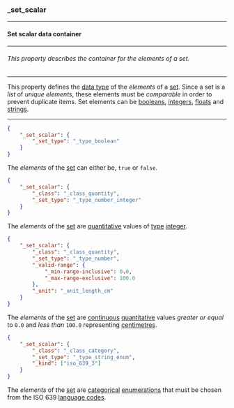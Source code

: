 ### _set_scalar



------
#### Set scalar data container



------
###### This property describes the container for the elements of a set.



------
This property defines the [data type](_set_type.md) of the *elements* of a [set](_set.md). Since a set is a *list* of *unique elements*, these elements must be *comparable* in order to prevent duplicate items. Set elements can be [booleans](_type_boolean.md), [integers](_type_number_integer.md), [floats](_type_number.md) and [strings](_type_string.md).



------
```json
{
	"_set_scalar": {
		"_set_type": "_type_boolean"
	}
}
```
The *elements* of the [set](_set.md) can either be, `true` or `false`.




```json
{
	"_set_scalar": {
		"_class": "_class_quantity",
		"_set_type": "_type_number_integer"
	}
}
```
The *elements* of the [set](_set.md) are [quantitative](_class_quantity.md) values of [type](_set_type.md) [integer](_type_number_integer.md).




```json
{
	"_set_scalar": {
		"_class": "_class_quantity",
		"_set_type": "_type_number",
		"_valid-range": {
			"_min-range-inclusive": 0.0,
			"_max-range-exclusive": 100.0
		},
		"_unit": "_unit_length_cm"
	}
}
```
The *elements* of the [set](_set.md) are [continuous](_type_number.md) [quantitative](_class_quantity.md) values *greater or equal* to `0.0` and *less than* `100.0` representing [centimetres](_unit_length_cm.md).




```json
{
	"_set_scalar": {
		"_class": "_class_category",
		"_set_type": "_type_string_enum",
		"_kind": ["iso_639_3"]
	}
}
```
The *elements* of the [set](_set.md) are [categorical](_class_category.md) [enumerations](_type_string_enum.md) that must be chosen from the ISO 639 [language codes](iso_639_3.md).
